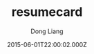 ---
layout: JamstackTheme
title: resumecard
github: https://github.com/ddbullfrog/resumecard
demo: https://ddbullfrog.github.io/resumecard
author: Dong Liang
ssg: Jekyll
date: 2015-06-01T22:00:02.000Z
description: You can see the live demo
stale: true
---